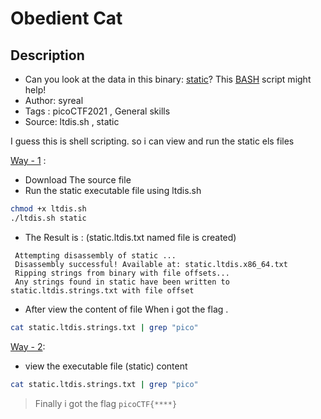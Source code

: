 # Obedient Cat

## Description
- Can you look at the data in this binary: [static](https://mercury.picoctf.net/static/bc72945175d643626d6ea9a689672dbd/static)? This [BASH](https://mercury.picoctf.net/static/bc72945175d643626d6ea9a689672dbd/ltdis.sh) script might help!
- Author: syreal
- Tags  : picoCTF2021 , General skills
- Source: ltdis.sh , static

I guess this is shell scripting. so i can view and run the static els files

<ins>Way - 1</ins> :
- Download The source file
- Run the static executable file using ltdis.sh
```sh
chmod +x ltdis.sh
./ltdis.sh static
```
- The Result is : (static.ltdis.txt named file is created)
```
 Attempting disassembly of static ...
 Disassembly successful! Available at: static.ltdis.x86_64.txt
 Ripping strings from binary with file offsets...
 Any strings found in static have been written to static.ltdis.strings.txt with file offset
```

- After view the content of file When i got the flag .
```sh
cat static.ltdis.strings.txt | grep "pico"
```

<ins>Way - 2</ins>:
- view the executable file (static) content
```sh
cat static.ltdis.strings.txt | grep "pico"
```

> Finally i got the flag `picoCTF{****}`
